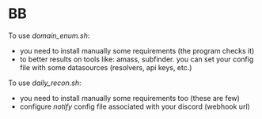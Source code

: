 # BB

To use *domain_enum.sh*:
- you need to install manually some requirements (the program checks it)
- to better results on tools like: amass, subfinder. you can set your config file with some datasources (resolvers, api keys, etc.)

To use *daily_recon.sh*:
- you need to install manually some requirements too (these are few)
- configure *notify* config file associated with your discord (webhook url)
